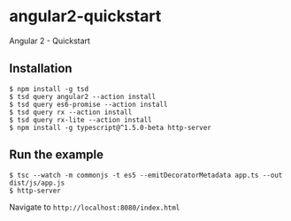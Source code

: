 # angular2-quickstart
Angular 2 - Quickstart

## Installation

    $ npm install -g tsd
    $ tsd query angular2 --action install
    $ tsd query es6-promise --action install
    $ tsd query rx --action install
    $ tsd query rx-lite --action install
    $ npm install -g typescript@^1.5.0-beta http-server

## Run the example

    $ tsc --watch -m commonjs -t es5 --emitDecoratorMetadata app.ts --out dist/js/app.js
    $ http-server

Navigate to `http://localhost:8080/index.html`
